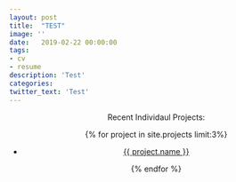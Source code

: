 ```yaml
---
layout: post
title:  "TEST"
image: ''
date:   2019-02-22 00:00:00
tags:
- cv
- resume
description: 'Test'
categories:
twitter_text: 'Test'
---
```


<center>
<body>

<ul class="recent">
    <p>Recent Individaul Projects:</p>
        {% for project in site.projects limit:3%}
        <li>
            <a title="Go to project" href="{{ project.url}}">
                <p class="post-title" itemprop="name">{{ project.name }}</p>
            </a>
        </li>
        {% endfor %}
</ul>

</body>
</center>
